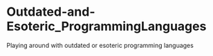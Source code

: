 # Outdated-and-Esoteric_ProgrammingLanguages
Playing around with outdated or esoteric programming languages
